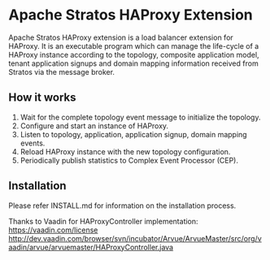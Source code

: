 # Apache Stratos HAProxy Extension

Apache Stratos HAProxy extension is a load balancer extension for HAProxy. It is an executable program
which can manage the life-cycle of a HAProxy instance according to the topology, composite application model,
tenant application signups and domain mapping information received from Stratos via the message broker.

## How it works
1. Wait for the complete topology event message to initialize the topology.
2. Configure and start an instance of HAProxy.
3. Listen to topology, application, application signup, domain mapping events.
4. Reload HAProxy instance with the new topology configuration.
5. Periodically publish statistics to Complex Event Processor (CEP).

## Installation
Please refer INSTALL.md for information on the installation process.

Thanks to Vaadin for HAProxyController implementation:
https://vaadin.com/license
http://dev.vaadin.com/browser/svn/incubator/Arvue/ArvueMaster/src/org/vaadin/arvue/arvuemaster/HAProxyController.java


